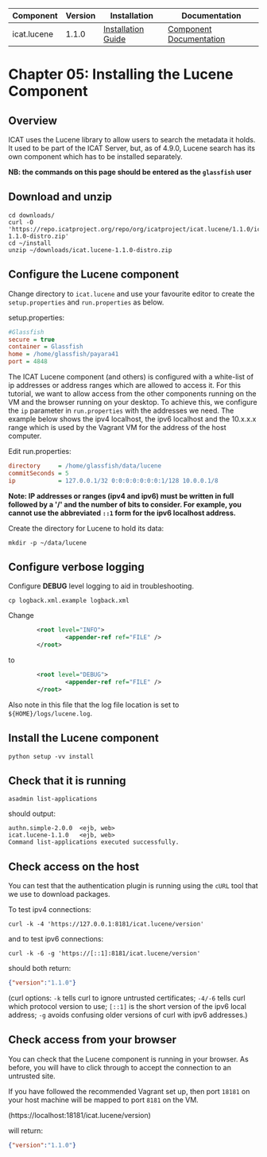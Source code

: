 | Component     | Version | Installation                                                                                  | Documentation |
| ---------     | ------- | ------------                                                                                  | ------------- |
| icat.lucene  | 1.1.0   | [Installation Guide](https://repo.icatproject.org/site/icat/lucene/1.1.0/installation.html)  | [Component Documentation](https://repo.icatproject.org/site/icat/lucene/1.1.0/) |

Chapter 05: Installing the Lucene Component
===========================================

Overview
--------

ICAT uses the Lucene library to allow users to search the metadata it holds. It used to be part of the ICAT Server, but, as of 4.9.0, Lucene search has its own component which has to be installed separately.

**NB: the commands on this page should be entered as the `glassfish` user**

Download and unzip
------------------

```Shell
cd downloads/
curl -O 'https://repo.icatproject.org/repo/org/icatproject/icat.lucene/1.1.0/icat.lucene-1.1.0-distro.zip'
cd ~/install
unzip ~/downloads/icat.lucene-1.1.0-distro.zip
```

Configure the Lucene component
------------------------------

Change directory to `icat.lucene` and use your favourite editor to create the `setup.properties` and `run.properties` as below.

setup.properties:
```INI
#Glassfish
secure = true
container = Glassfish
home = /home/glassfish/payara41
port = 4848
```

The ICAT Lucene component (and others) is configured with a white-list of ip addresses or address ranges which are allowed to access it. For this tutorial, we want to allow access from the other components running on the VM and the browser running on your desktop. To achieve this, we configure the `ip` parameter in `run.properties` with the addresses we need. The example below shows the ipv4 localhost, the ipv6 localhost and the 10.x.x.x range which is used by the Vagrant VM for the address of the host computer.

Edit run.properties:
```INI
directory     = /home/glassfish/data/lucene
commitSeconds = 5
ip            = 127.0.0.1/32 0:0:0:0:0:0:0:1/128 10.0.0.1/8
```
**Note: IP addresses or ranges (ipv4 and ipv6) must be written in full followed by a '/' and the number of bits to consider. For example, you cannot use the abbreviated `::1` form for the ipv6 localhost address.**

Create the directory for Lucene to hold its data:
```Shell
mkdir -p ~/data/lucene
```

Configure verbose logging
-------------------------

Configure **DEBUG** level logging to aid in troubleshooting.


```Shell
cp logback.xml.example logback.xml
```

Change

```XML
        <root level="INFO">
                <appender-ref ref="FILE" />
        </root>
```
to
```XML
        <root level="DEBUG">
                <appender-ref ref="FILE" />
        </root>
```

Also note in this file that the log file location is set to `${HOME}/logs/lucene.log`.

Install the Lucene component
----------------------------

```Shell
python setup -vv install
```

Check that it is running
------------------------

```Shell
asadmin list-applications
```
should output:
```
authn.simple-2.0.0  <ejb, web>
icat.lucene-1.1.0   <ejb, web>
Command list-applications executed successfully.
```

Check access on the host
------------------------

You can test that the authentication plugin is running using the `cURL` tool that we use to download packages.

To test ipv4 connections:
```Shell
curl -k -4 'https://127.0.0.1:8181/icat.lucene/version'
```
and to test ipv6 connections:
```Shell
curl -k -6 -g 'https://[::1]:8181/icat.lucene/version'
```
should both return:
```JSON
{"version":"1.1.0"}
```

(curl options: `-k` tells curl to ignore untrusted certificates; `-4/-6` tells curl which protocol version to use; `[::1]` is the short version of the ipv6 local address; `-g` avoids confusing older versions of curl with ipv6 addresses.)

Check access from your browser
------------------------------

You can check that the Lucene component is running in your browser. As before, you will have to click through to accept the connection to an untrusted site.

If you have followed the recommended Vagrant set up, then port `18181` on your host machine will be  mapped to port `8181` on the VM.

(https://localhost:18181/icat.lucene/version)

will return:
```JSON
{"version":"1.1.0"}
```
